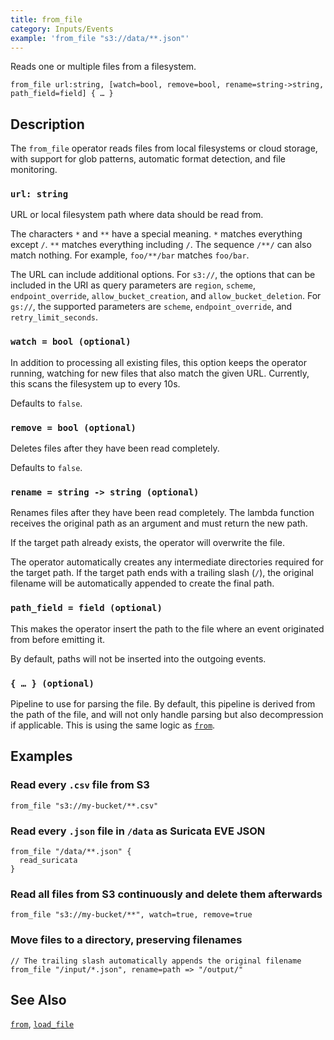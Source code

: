 ```yaml
---
title: from_file
category: Inputs/Events
example: 'from_file "s3://data/**.json"'
---
```


Reads one or multiple files from a filesystem.

```tql
from_file url:string, [watch=bool, remove=bool, rename=string->string, path_field=field] { … }
```

## Description

The `from_file` operator reads files from local filesystems or cloud storage,
with support for glob patterns, automatic format detection, and file
monitoring.

### `url: string`

URL or local filesystem path where data should be read from.

The characters `*` and `**` have a special meaning. `*` matches everything
except `/`. `**` matches everything including `/`. The sequence `/**/` can also
match nothing. For example, `foo/**/bar` matches `foo/bar`.

The URL can include additional options. For `s3://`, the options that can be
included in the URI as query parameters are `region`, `scheme`,
`endpoint_override`, `allow_bucket_creation`, and `allow_bucket_deletion`. For
`gs://`, the supported parameters are `scheme`, `endpoint_override`, and
`retry_limit_seconds`.

### `watch = bool (optional)`

In addition to processing all existing files, this option keeps the operator
running, watching for new files that also match the given URL. Currently, this
scans the filesystem up to every 10s.

Defaults to `false`.

### `remove = bool (optional)`

Deletes files after they have been read completely.

Defaults to `false`.

### `rename = string -> string (optional)`

Renames files after they have been read completely. The lambda function receives
the original path as an argument and must return the new path.

If the target path already exists, the operator will overwrite the file.

The operator automatically creates any intermediate directories required for the
target path. If the target path ends with a trailing slash (`/`), the original
filename will be automatically appended to create the final path.

### `path_field = field (optional)`

This makes the operator insert the path to the file where an event originated
from before emitting it.

By default, paths will not be inserted into the outgoing events.

### `{ … } (optional)`

Pipeline to use for parsing the file. By default, this pipeline is derived from
the path of the file, and will not only handle parsing but also decompression if
applicable. This is using the same logic as [`from`](/reference/operators/from).

## Examples

### Read every `.csv` file from S3

```tql
from_file "s3://my-bucket/**.csv"
```

### Read every `.json` file in `/data` as Suricata EVE JSON

```tql
from_file "/data/**.json" {
  read_suricata
}
```

### Read all files from S3 continuously and delete them afterwards

```tql
from_file "s3://my-bucket/**", watch=true, remove=true
```

### Move files to a directory, preserving filenames

```tql
// The trailing slash automatically appends the original filename
from_file "/input/*.json", rename=path => "/output/"
```

## See Also

[`from`](/reference/operators/from),
[`load_file`](/reference/operators/load_file)
